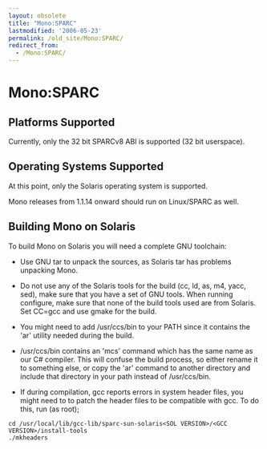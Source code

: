 ```yaml
---
layout: obsolete
title: "Mono:SPARC"
lastmodified: '2006-05-23'
permalink: /old_site/Mono:SPARC/
redirect_from:
  - /Mono:SPARC/
---
```


Mono:SPARC
==========

Platforms Supported
-------------------

Currently, only the 32 bit SPARCv8 ABI is supported (32 bit userspace).

Operating Systems Supported
---------------------------

At this point, only the Solaris operating system is supported.

Mono releases from 1.1.14 onward should run on Linux/SPARC as well.

Building Mono on Solaris
------------------------

To build Mono on Solaris you will need a complete GNU toolchain:

-   Use GNU tar to unpack the sources, as Solaris tar has problems unpacking Mono.

-   Do not use any of the Solaris tools for the build (cc, ld, as, m4, yacc, sed), make sure that you have a set of GNU tools. When running configure, make sure that none of the build tools used are from Solaris. Set CC=gcc and use gmake for the build.

-   You might need to add /usr/ccs/bin to your PATH since it contains the 'ar' utility needed during the build.

-   /usr/ccs/bin contains an 'mcs' command which has the same name as our C\# compiler. This will confuse the build process, so either rename it to something else, or copy the 'ar' command to another directory and include that directory in your path instead of /usr/ccs/bin.

-   If during compilation, gcc reports errors in system header files, you might need to to patch the header files to be compatible with gcc. To do this, run (as root);

<!-- -->

    cd /usr/local/lib/gcc-lib/sparc-sun-solaris<SOL VERSION>/<GCC VERSION>/install-tools
    ./mkheaders

